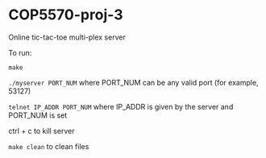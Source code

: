 # COP5570-proj-3
 Online tic-tac-toe multi-plex server

To run:

`make`

`./myserver PORT_NUM` where PORT_NUM can be any valid port (for example, 53127)

`telnet IP_ADDR PORT_NUM` where IP_ADDR is given by the server and PORT_NUM is set

ctrl + c to kill server

`make clean` to clean files